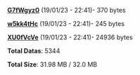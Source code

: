 [**G7fWgyz0**](/data/G7fWgyz0.txt) (19/01/23 - 22:41)- 370 bytes

[**w5kk4tHc**](/data/w5kk4tHc.txt) (19/01/23 - 22:41)- 245 bytes

[**XU0fVcVe**](/data/XU0fVcVe.txt) (19/01/23 - 22:41)- 24936 bytes

**Total Datas**: 5344

**Total Size**: 31.98 MB / 32.0 MB
